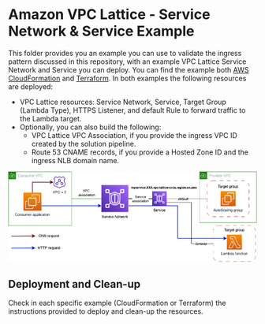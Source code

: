 # Amazon VPC Lattice - Service Network & Service Example

This folder provides you an example you can use to validate the ingress pattern discussed in this repository, with an example VPC Lattice Service Network and Service you can deploy. You can find the example both [AWS CloudFormation](./cloudformation/) and [Terraform](./terraform/). In both examples the following resources are deployed:

* VPC Lattice resources: Service Network, Service, Target Group (Lambda Type), HTTPS Listener, and default Rule to forward traffic to the Lambda target.
* Optionally, you can also build the following:
  * VPC Lattice VPC Association, if you provide the ingress VPC ID created by the solution pipeline.
  * Route 53 CNAME records, if you provide a Hosted Zone ID and the ingress NLB domain name.

![image](../img/example-diagram.png)

## Deployment and Clean-up

Check in each specific example (CloudFormation or Terraform) the instructions provided to deploy and clean-up the resources.